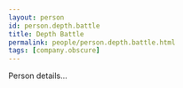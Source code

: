 ```yaml
---
layout: person
id: person.depth.battle
title: Depth Battle
permalink: people/person.depth.battle.html
tags: [company.obscure]
---
```


Person details...